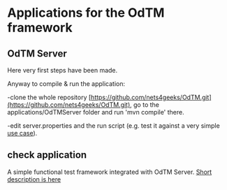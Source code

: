 
# Applications for the OdTM framework

## OdTM Server

Here very first steps have been made. 

Anyway to compile & run the application: 

-clone the whole repository [https://github.com/nets4geeks/OdTM.git](https://github.com/nets4geeks/OdTM.git),
go to the applications/OdTMServer folder and run 'mvn compile' there. 

-edit server.properties and the run script (e.g. test it against a very simple [use case](OdTMServer/cases/01verysimplecase)).


## check application

A simple functional test framework integrated with OdTM Server. [Short description is here](checkApplication/README.md)


